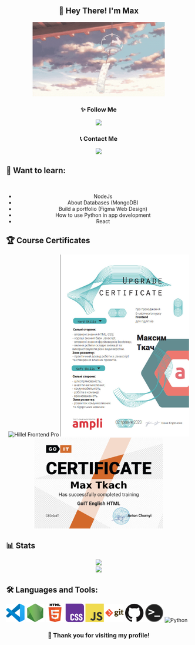 <h2 align="center">🔮 Hey There! I'm Max </h2> 

<p align="center">
  <img src="giphy.gif" width="360px" title="Calm">
</p>

<div align="center">
  <h3>✨ Follow Me</h3>
  <a href="https://www.instagram.com/maxtkach4/?hl=ru">
    <img src="https://img.shields.io/badge/Instagram-e5f0ff?style=for-the-badge&logo=instagram" />
  </a>
</div>

<div align="center">
  <h3>📞 Contact Me</h3>
  <a href="https://www.t.me/maxtkach4422">
    <img src="https://img.shields.io/badge/Telegram-e5f0ff?style=for-the-badge&logo=telegram" />
  </a>
</div>

## 🎯 Want to learn:

<br/>

<div align="center">
  <ul>
    <li>NodeJs</li>
    <li>About Databases (MongoDB)</li>
    <li>Build a portfolio (Figma Web Design)</li>
    <li>How to use Python in app development</li>
    <li>React</li>
  </ul>
</div>

<h2 align="left">🏆 Course Certificates</h2> 
<div align="center">
  <img alt="Hillel Frontend Pro" width="350px" src="https://lms.ithillel.ua/uploads/certificates/24599676_en.png" />
  <img alt="Ampli" width="350px" src="cert1.jpg" />
  <img alt="GoIT" width="350px" src="certificate.png" />
</div>

## 📊 Stats

<div align="center">
  <img src="https://github-readme-stats.vercel.app/api?username=maxtkach&show_icons=true&theme=graywhite" />
  <br />
  <img src="https://github-readme-stats.vercel.app/api/top-langs/?username=maxtkach&layout=compact" />
</div>

## 🛠️ Languages and Tools:

<div align="left">
  <img alt="Visual Studio Code" width="50px" src="https://raw.githubusercontent.com/github/explore/80688e429a7d4ef2fca1e82350fe8e3517d3494d/topics/visual-studio-code/visual-studio-code.png" />
  <img alt="Node.js" width="50px" src="https://raw.githubusercontent.com/github/explore/80688e429a7d4ef2fca1e82350fe8e3517d3494d/topics/nodejs/nodejs.png" />
  <img alt="HTML5" width="50px" src="https://raw.githubusercontent.com/github/explore/80688e429a7d4ef2fca1e82350fe8e3517d3494d/topics/html/html.png" />
  <img alt="CSS3" width="50px" src="https://raw.githubusercontent.com/github/explore/80688e429a7d4ef2fca1e82350fe8e3517d3494d/topics/css/css.png" />
  <img alt="JavaScript" width="50px" src="https://raw.githubusercontent.com/github/explore/80688e429a7d4ef2fca1e82350fe8e3517d3494d/topics/javascript/javascript.png" />
  <img alt="Git" width="50px" src="https://raw.githubusercontent.com/github/explore/80688e429a7d4ef2fca1e82350fe8e3517d3494d/topics/git/git.png" />
  <img alt="GitHub" width="50px" src="https://raw.githubusercontent.com/github/explore/78df643247d429f6cc873026c0622819ad797942/topics/github/github.png" />
  <img alt="Terminal" width="50px" src="https://raw.githubusercontent.com/github/explore/80688e429a7d4ef2fca1e82350fe8e3517d3494d/topics/terminal/terminal.png" />
  <img alt="Python" width="50px" src="https://www.clipartmax.com/png/full/83-834304_course-key-features-python-logo.png" />
</div>

<div align="center">
  <h3>🌟 Thank you for visiting my profile!</h3>
</div>
